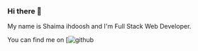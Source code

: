 ### Hi there 👋
 My name is Shaima ihdoosh and I'm Full Stack Web Developer.

 You can find me on [![github](https://www.linkedin.com/in/shaimaihdoosh/)

